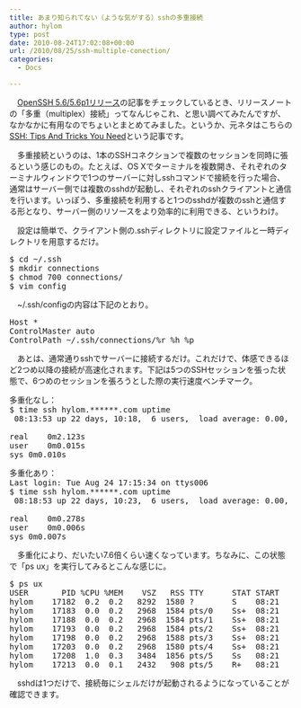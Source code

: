 ```yaml
---
title: あまり知られてない（ような気がする）sshの多重接続
author: hylom
type: post
date: 2010-08-24T17:02:08+00:00
url: /2010/08/25/ssh-multiple-conection/
categories:
  - Docs

---
```

　[OpenSSH 5.6/5.6p1リリース][1]の記事をチェックしているとき、リリースノートの「多重（multiplex）接続」ってなんじゃこれ、と思い調べてみたんですが、なかなかに有用なのでちょいとまとめてみました。というか、元ネタはこちらの[SSH: Tips And Tricks You Need][2]という記事です。

　多重接続というのは、1本のSSHコネクションで複数のセッションを同時に張るという感じのもの。たとえば、OS Xでターミナルを複数開き、それぞれのターミナルウィンドウで1つのサーバーに対しsshコマンドで接続を行った場合、通常はサーバー側では複数のsshdが起動し、それぞれのsshクライアントと通信を行います。いっぽう、多重接続を利用すると1つのsshdが複数のsshと通信する形となり、サーバー側のリソースをより効率的に利用できる、というわけ。

　設定は簡単で、クライアント側の.sshディレクトリに設定ファイルと一時ディレクトリを用意するだけ。

<pre>$ cd ~/.ssh
$ mkdir connections
$ chmod 700 connections/
$ vim config
</pre>

　~/.ssh/configの内容は下記のとおり。

<pre class="code">Host *
ControlMaster auto
ControlPath ~/.ssh/connections/%r_%h_%p
</pre>

　あとは、通常通りsshでサーバーに接続するだけ。これだけで、体感できるほど2つめ以降の接続が高速化されます。下記は5つのSSHセッションを張った状態で、6つめのセッションを張ろうとした際の実行速度ベンチマーク。

<pre>多重化なし：
$ time ssh hylom.******.com uptime
 08:13:53 up 22 days, 10:18,  6 users,  load average: 0.00, 0.00, 0.00

real	0m2.123s
user	0m0.015s
sys	0m0.010s
</pre>

<pre>多重化あり：
Last login: Tue Aug 24 17:15:34 on ttys006
$ time ssh hylom.******.com uptime
 08:18:53 up 22 days, 10:23,  6 users,  load average: 0.00, 0.00, 0.00

real	0m0.278s
user	0m0.006s
sys	0m0.007s
</pre>

　多重化により、だいたい7.6倍くらい速くなっています。ちなみに、この状態で「ps ux」を実行してみるとこんな感じに。

<pre>$ ps ux
USER       PID %CPU %MEM    VSZ   RSS TTY      STAT START   TIME COMMAND
hylom    17182  0.2  0.2   8292  1580 ?        S    08:21   0:00 sshd: hylom@pts
hylom    17183  0.0  0.2   2968  1584 pts/0    Ss+  08:21   0:00 -sh
hylom    17188  0.0  0.2   2968  1584 pts/1    Ss+  08:21   0:00 -sh
hylom    17193  0.0  0.2   2968  1584 pts/2    Ss+  08:21   0:00 -sh
hylom    17198  0.0  0.2   2968  1588 pts/3    Ss+  08:21   0:00 -sh
hylom    17203  0.0  0.2   2968  1580 pts/4    Ss+  08:21   0:00 -sh
hylom    17208  1.0  0.3   3484  1856 pts/5    Ss   08:21   0:00 -sh
hylom    17213  0.0  0.1   2432   908 pts/5    R+   08:21   0:00 ps ux
</pre>

　sshdは1つだけで、接続毎にシェルだけが起動されるようになっていることが確認できます。

 [1]: http://sourceforge.jp/magazine/10/08/24/0758204
 [2]: http://symkat.com/35/ssh-tips-and-tricks-you-need/
